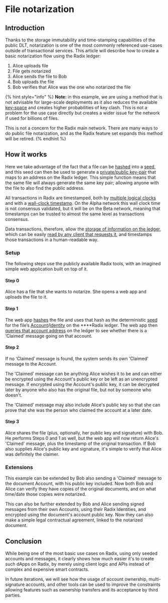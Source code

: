 # File notarization

## Introduction

Thanks to the storage immutability and time-stamping capabilities of the public DLT, notarization is one of the most commonly referenced use-cases outside of transactional services. This article will describe how to create a basic notarization flow using the Radix ledger:

1. Alice uploads file 
2. File gets notarized 
3. Alice sends the file to Bob 
4. Bob uploads the file 
5. Bob verifies that Alice was the one who notarized the file

{% hint style="info" %}
**Note:** in this example, we are using a method that is not advisable for large-scale deployments as it also reduces the available [key-space](https://en.wikipedia.org/wiki/Key_space_%28cryptography%29) and creates higher probabilities of key clash. This is not a problem for the use case directly but creates a wider issue for the network if used for billions of files.

This is not a concern for the Radix main network. There are many ways to do public file notarization, and as the Radix feature set expands this method will be retired.
{% endhint %}

## How it works

Here we take advantage of the fact that a file can be [hashed](https://www.radixdlt.com/post/primer-on-hashes-and-hash-functions) into a [seed](https://en.wikipedia.org/wiki/Random_seed), and this seed can then be used to generate a [private/public key-pair](https://www.radixdlt.com/post/primer-on-public-key-cryptography) that maps to an address on the Radix ledger. This simple function means that the same file will always generate the same key pair; allowing anyone with the file to also find the public address.

All transactions in Radix are timestamped, both by [multiple logical clocks](https://docs.radixdlt.com/alpha/learn/platform/tempo#creating-relative-order-of-events-on-the-radix-ledger) and with a [wall-clock timestamp](https://papers.radixdlt.com/tempo/latest/#temporal-proof-provisioning). On the Alpha network this wall clock time is not consensus validated, but it will be on the Beta network, meaning that timestamps can be trusted to almost the same level as transactions consensus. 

Data transactions, therefore, allow the [storage of information on the ledger](https://docs.radixdlt.com/alpha/developer/javascript-client-library-guide/code-examples#storing-an-application-payload), which can be easily [read by any client that requests it](https://docs.radixdlt.com/alpha/developer/javascript-client-library-guide/code-examples#reading-atoms-from-a-public-address), and timestamps those transactions in a human-readable way.

### Setup

The following steps use the publicly available Radix tools, with an imagined simple web application built on top of it.

#### Step 0

Alice has a file that she wants to notarize. She opens a web app and uploads the file to it.

#### Step 1

The web app [hashes](https://www.radixdlt.com/post/primer-on-hashes-and-hash-functions) the file and uses that hash as the deterministic [seed](https://en.wikipedia.org/wiki/Random_seed) for the file’s [Account](https://docs.radixdlt.com/alpha/developer/javascript-client-library-guide/quick-start#account)/[Identity](https://docs.radixdlt.com/alpha/developer/javascript-client-library-guide/quick-start#identity) on the ****Radix ledger. The web app then [queries that account address](https://docs.radixdlt.com/alpha/developer/javascript-client-library-guide/code-examples#reading-atoms-from-a-public-address) on the ledger to see whether there is a ‘Claimed’ message going on that account.

#### Step 2

If no ‘Claimed’ message is found, the system sends its own 'Claimed' message to the Account. 

The 'Claimed' message can be anything Alice wishes it to be and can either be encrypted using the Account's public key or be left as an unencrypted message. If encrypted using the Account's public key, it can be decrypted later by anyone who also has the original file, but not by someone who doesn't.

The 'Claimed' message may also include Alice's public key so that she can prove that she was the person who claimed the account at a later date.

#### Step 3

Alice shares the file \(plus, optionally, her public key and signature\) with Bob. He performs Steps 0 and 1 as well, but the web app will now return Alice's 'Claimed' message, plus the timestamp of the original transaction. If Bob also supplies Alice's public key and signature, it's simple to verify that Alice was definitely the claimer.

### Extensions

This example can be extended by Bob also sending a 'Claimed' message to the document Account, with his public key included. Now both Bob and Alice can verify they have copies of the original documents, and on what time/date those copies were notarized.

This can also be further extended by Bob and Alice sending signed messages from their own Accounts, using their Radix Identities, and encrypted using the document's account public key. Now they can also make a simple legal contractual agreement, linked to the notarized document.

## Conclusion 

While being one of the most basic use cases on Radix, using only seeded accounts and messages, it clearly shows how much easier it's to create such dApps on Radix, by merely using client logic and APIs instead of complex and expensive smart contracts.

In future iterations, we will see how the usage of account ownership, multi-signature accounts, and other tools can be used to improve the constraints allowing features such as ownership transfers and its acceptance by third parties.

